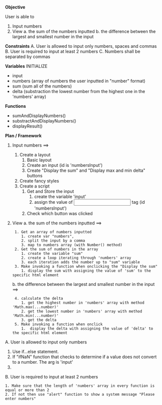 
**Objective**

User is able to 
1. Input numbers
2. View 
    a. the sum of the numbers inputted
    b. the difference between the largest and smallest number in the input

**Constraints**
    A. User is allowed to input only numbers, spaces and commas
    B. User is required to input at least 2 numbers
    C. Numbers shall be separated by commas

**Variables**
INITIALIZE
- input
- numbers (array of numbers the user inputted in "number" format)
- sum (sum all of the numbers)
- delta (substraction the lowest number from the highest one in the 'numbers' array)

**Functions**
- sumAndDisplayNumbers()
- substractAndDisplayNumbers()
- displayResult()

**Plan / Framework**

1. Input numbers ==> 

    1. Create a layout
       1. Basic layout
       2. Create an input (id is 'numbersInput')
       3. Create "Display the sum" and "Display max and min delta" buttons
    2. Create fancy styles
    3. Create a script 
       1. Get and Store the input 
          1. create the variable 'input' 
          2. assign the value of <input> tag (id 'numbersInput')
       2. Check which button was clicked

2. View 
    a. the sum of the numbers inputted ==> 
    
        1. Get an array of numbers inputted
           1. create var "numbers", 
           2. split the input by a comma
           3. map to numbers array (with Number() method)
        2. Get the sum of numbers in the array
           1. create the variable "sum"
           2. create a loop iterating through 'numbers' array
           3. each iteration adds the number up to "sum" variable
        3. Make invoking a function when onclicking the "Display the sum"
           1. display the sum with assigning the value of 'sum' to the specific html element

    b. the difference between the largest and smallest number in the input ==>
    
        4. calculate the delta
           1. get the highest number in 'numbers' array with method  'Math.max(...number)'
           2. get the lowest number in 'numbers' array with method  'Math.min(...number)'
           3. get the delta 
        5. Make invoking a function when onclick
           1.  display the delta with assigning the value of 'delta' to the specific html element
   
A. User is allowed to input only numbers

   1. Use if...else statement. 
   2. If "ifNaN" function that checks to determine if a value does not convert to a number. The arg is 'input'
   3. 

B. User is required to input at least 2 numbers
    
    1. Make sure that the length of 'numbers' array in every function is equal or more than 2
    2. If not then use "alert" function to show a system message "Please enter numbers"

    


